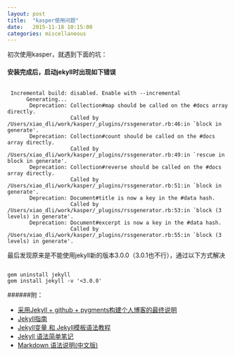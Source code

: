 ```yaml
---
layout: post
title:  "kasper使用问题"
date:   2015-11-18 10:15:00
categories: miscellaneous
---
```


初次使用kasper，就遇到下面的坑：

#### 安装完成后，启动jekyll时出现如下错误
<pre><code>
 Incremental build: disabled. Enable with --incremental
      Generating...
       Deprecation: Collection#map should be called on the #docs array directly.
                    Called by /Users/xiao_dli/work/kasper/_plugins/rssgenerator.rb:46:in `block in generate'.
       Deprecation: Collection#count should be called on the #docs array directly.
                    Called by /Users/xiao_dli/work/kasper/_plugins/rssgenerator.rb:49:in `rescue in block in generate'.
       Deprecation: Collection#reverse should be called on the #docs array directly.
                    Called by /Users/xiao_dli/work/kasper/_plugins/rssgenerator.rb:51:in `block in generate'.
       Deprecation: Document#title is now a key in the #data hash.
                    Called by /Users/xiao_dli/work/kasper/_plugins/rssgenerator.rb:53:in `block (3 levels) in generate'.
       Deprecation: Document#excerpt is now a key in the #data hash.
                    Called by /Users/xiao_dli/work/kasper/_plugins/rssgenerator.rb:55:in `block (3 levels) in generate'.
</code></pre>
最后发现原来是不能使用jekyll新的版本3.0.0（3.0.1也不行），通过以下方式解决
<pre><code>
gem uninstall jekyll
gem install jekyll -v '<3.0.0'
</code></pre>

######附：
* [采用Jekyll + github + pygments构建个人博客的最终说明](http://www.jianshu.com/p/609e1197754c)
* [Jekyll指南](http://jekyll.bootcss.com/docs/home/)
* [Jekyll变量 和 Jekyll模板语法教程](http://higrid.net/c-art-jeklly_template_data.htm)
* [Jekyll 语法简单笔记](http://ju.outofmemory.cn/entry/98471)
* [Markdown 语法说明(中文版)](http://wowubuntu.com/markdown/)
